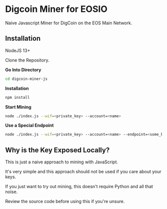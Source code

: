 # Digcoin Miner for EOSIO

Naive Javascript Miner for DigCoin on the EOS Main Network.

## Installation

NodeJS 13+

Clone the Repository.

**Go Into Directory**

```sh
cd digcoin-miner-js
```

**Installation**

```sh
npm install
```

**Start Mining**

```sh
node ./index.js --wif=<private_key> --account=<name>
```

**Use a Special Endpoint**

```sh
node ./index.js --wif=<private_key> --account=<name> --endpoint=<some_bp_endpoint>
```

## Why is the Key Exposed Locally?

This is just a naive approach to mining with JavaScript.

It's very simple and this approach should not be used if you care about your keys.

If you just want to try out mining, this doesn't require Python and all that noise.

Review the source code before using this if you're unsure.
